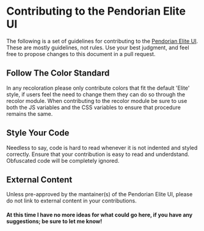 # Contributing to the Pendorian Elite UI
The following is a set of guidelines for contributing to the [Pendorian Elite UI](https://github.com/Xer0-Puls3/Pendorian-Elite-UI). These are mostly guidelines, not rules. Use your best judgment, and feel free to propose changes to this document in a pull request.

## Follow The Color Standard
In any recoloration please only contribute colors that fit the default 'Elite' style, if users feel the need to change them they can do so through the recolor module. When contributing to the recolor module be sure to use both the JS variables and the CSS variables to ensure that procedure remains the same.

## Style Your Code
Needless to say, code is hard to read whenever it is not indented and styled correctly. Ensure that your contribution is easy to read and underdstand. Obfuscated code will be completely ignored.

## External Content
Unless pre-approved by the mantainer(s) of the Pendorian Elite UI, please do not link to external content in your contributions.

#### At this time I have no more ideas for what could go here, if you have any suggestions; be sure to let me know!
